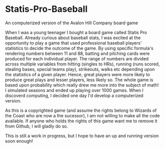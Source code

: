 # Statis-Pro-Baseball
An computerized version of the Avalon Hill Company board game

When I was a young teenager I bought a board game called Statis Pro Baseball. Already curious about baseball stats, I was excited at the opportunity to play a game that used professional baseball players' statistics to decide the outcome of the game. By using specific  formula's rendering numbers between 11 and 88, batting and pitching cards were produced for each individual player. The range of numbers are divided across multiple variables from hitting (singles to HRs), running (runs scored, stealing bases, special teams play), strikeouts, walks etc depending upon the statistics of a given player. Hence, great players were more likely to produce great plays and lesser players, less likely so. The whole game is based upon probability which really drew me more into the subject of math! I simulated seasons and ended up playing over 1000 games. When I discoverd computing, I decided one day I'd develop a computerized version.

As this is a copyrighted game (and assume the rights belong to Wizards of the Coast who are now a the sucessor), I am not willing to make all the code available. If anyone who holds the rights of this game want me to remove it from Github, I will gladly do so.

This is still a work in progress, but I hope to have an up and running version soon enough! 
